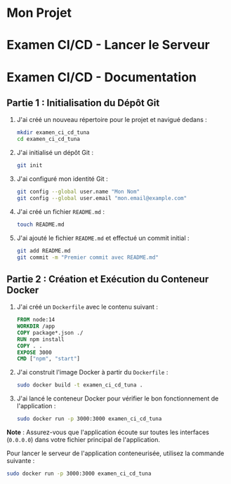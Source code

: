 # Mon Projet
# Examen CI/CD - Lancer le Serveur

# Examen CI/CD - Documentation

## Partie 1 : Initialisation du Dépôt Git

1. J'ai créé un nouveau répertoire pour le projet et navigué dedans :

    ```bash
    mkdir examen_ci_cd_tuna
    cd examen_ci_cd_tuna
    ```

2. J'ai initialisé un dépôt Git :

    ```bash
    git init
    ```

3. J'ai configuré mon identité Git :

    ```bash
    git config --global user.name "Mon Nom"
    git config --global user.email "mon.email@example.com"
    ```

4. J'ai créé un fichier `README.md` :

    ```bash
    touch README.md
    ```

5. J'ai ajouté le fichier `README.md` et effectué un commit initial :

    ```bash
    git add README.md
    git commit -m "Premier commit avec README.md"
    ```

## Partie 2 : Création et Exécution du Conteneur Docker

1. J'ai créé un `Dockerfile` avec le contenu suivant :

    ```Dockerfile
    FROM node:14
    WORKDIR /app
    COPY package*.json ./
    RUN npm install
    COPY . .
    EXPOSE 3000
    CMD ["npm", "start"]
    ```

2. J'ai construit l'image Docker à partir du `Dockerfile` :

    ```bash
    sudo docker build -t examen_ci_cd_tuna .
    ```

3. J'ai lancé le conteneur Docker pour vérifier le bon fonctionnement de l'application :

    ```bash
    sudo docker run -p 3000:3000 examen_ci_cd_tuna
    ```

**Note** : Assurez-vous que l'application écoute sur toutes les interfaces (`0.0.0.0`) dans votre fichier principal de l'application.


Pour lancer le serveur de l'application conteneurisée, utilisez la commande suivante :

```bash
sudo docker run -p 3000:3000 examen_ci_cd_tuna
```
